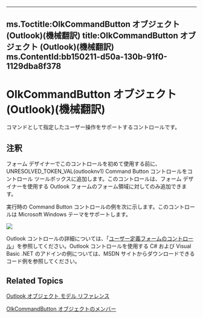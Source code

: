 

---
ms.Toctitle:OlkCommandButton オブジェクト (Outlook)(機械翻訳)
title:OlkCommandButton オブジェクト (Outlook)(機械翻訳)
ms.ContentId:bb150211-d50a-130b-91f0-1129dba8f378
---
# OlkCommandButton オブジェクト (Outlook)(機械翻訳)




コマンドとして指定したユーザー操作をサポートするコントロールです。

## 注釈
フォーム デザイナーでこのコントロールを初めて使用する前に、UNRESOLVED_TOKEN_VAL(outlooknv1) Command Button コントロールをコントロール ツールボックスに追加します。このコントロールは、フォーム デザイナーを使用する Outlook フォームのフォーム領域に対してのみ追加できます。



実行時の Command Button コントロールの例を次に示します。このコントロールは Microsoft Windows テーマをサポートします。



![](..\media\olCommandButton_ZA10120278.gif)



Outlook コントロールの詳細については、「[ユーザー定義フォームのコントロール](fcba1b34-c526-5d01-8644-cb8852bd2348.md)」を参照してください。Outlook コントロールを使用する C# および Visual Basic .NET のアドインの例については、MSDN サイトからダウンロードできるコード例を参照してください。



## Related Topics

[Outlook オブジェクト モデル リファレンス](73221b13-d8d8-99b8-3394-b95dbbfd5ddc.md)

[OlkCommandButton オブジェクトのメンバー](de26575e-23dc-f1f1-c64a-e58a4b1c51cb.md)





